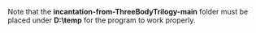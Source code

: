 Note that the **incantation-from-ThreeBodyTrilogy-main** folder must be placed under **D:\temp** for the program to work properly.
